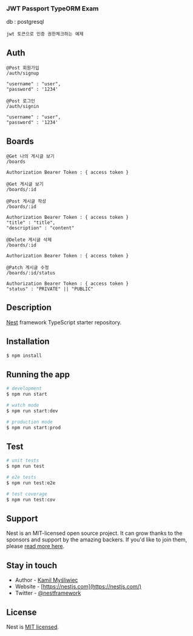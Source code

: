 ### JWT Passport TypeORM Exam
db : postgresql

```
jwt 토큰으로 인증 권한체크하는 예제
```

## Auth
```
@Post 회원가입
/auth/signup

"username" : "user",
"password" : '1234'

@Post 로그인
/auth/signin

"username" : "user",
"password" : '1234'
```

## Boards
```
@Get 나의 게시글 보기
/boards

Authorization Bearer Token : { access token }

@Get 게시글 보기
/boards/:id

@Post 게시글 작성
/boards/:id

Authorization Bearer Token : { access token }
"title" : "title",
"description" : "content"

@Delete 게시글 삭제
/boards/:id

Authorization Bearer Token : { access token }

@Patch 게시글 수정
/boards/:id/status

Authorization Bearer Token : { access token }
"status" : "PRIVATE" || "PUBLIC"
```

## Description

[Nest](https://github.com/nestjs/nest) framework TypeScript starter repository.

## Installation

```bash
$ npm install
```

## Running the app

```bash
# development
$ npm run start

# watch mode
$ npm run start:dev

# production mode
$ npm run start:prod
```

## Test

```bash
# unit tests
$ npm run test

# e2e tests
$ npm run test:e2e

# test coverage
$ npm run test:cov
```

## Support

Nest is an MIT-licensed open source project. It can grow thanks to the sponsors and support by the amazing backers. If you'd like to join them, please [read more here](https://docs.nestjs.com/support).

## Stay in touch

- Author - [Kamil Myśliwiec](https://kamilmysliwiec.com)
- Website - [https://nestjs.com](https://nestjs.com/)
- Twitter - [@nestframework](https://twitter.com/nestframework)

## License

Nest is [MIT licensed](LICENSE).
